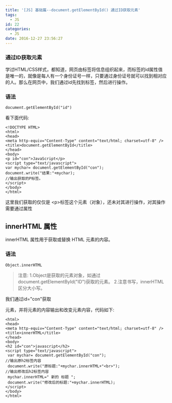 ```yaml
---
title: '[JS] 基础篇--document.getElementById() 通过ID获取元素'
tags:
  - JS
id: 22
categories:
  - JS
date: 2016-12-27 23:56:27
---
```


### 通过ID获取元素


学过HTML/CSS样式，都知道，网页由标签将信息组织起来，而标签的id属性值是唯一的，就像是每人有一个身份证号一样，只要通过身份证号就可以找到相对应的人。那么在网页中，我们通过id先找到标签，然后进行操作。

### 语法
	document.getElementById("id")

看下面代码:

	<!DOCTYPE HTML>
	<html>
	<head>
	<meta http-equiv="Content-Type" content="text/html; charset=utf-8" />
	<title>document.getElementById</title>
	</head>
	<body>
	<p id="con">JavaScript</p>
	<script type="text/javascript">
	var mychar= document.getElementById("con");
	document.write("结果:"+mychar);
	//输出获取的P标签。
	</script>
	</body>
	</html>
这里我们获取的仅仅是 &lt;p&gt;标签这个元素（对象），还未对其进行操作，对其操作需要通过属性

## innerHTML 属性

innerHTML 属性用于获取或替换 HTML 元素的内容。

### 语法

	Object.innerHTML


> 注意:
> 1.Object是获取的元素对象，如通过document.getElementById("ID")获取的元素。
> 2.注意书写，innerHTML区分大小写。

我们通过id="con"获取<p> 元素，并将元素的内容输出和改变元素内容，代码如下:


	<html>
	<head>
	<meta http-equiv="Content-Type" content="text/html; charset=utf-8" />
	<title>innerHTML</title>
	</head>
	<body>
	<h2 id="con">javascript</h2>
	<script type="text/javascript">
	 var mychar= document.getElementById("con");
	//输出原h2标签内容
	 document.write("原标题:"+mychar.innerHTML+"<br>");
	//输出修改后h2标签内容
	 mychar.innerHTML=" 新的 标题 ";
	 document.write("修改后的标题:"+mychar.innerHTML);
	</script>
	</body>
	</html>